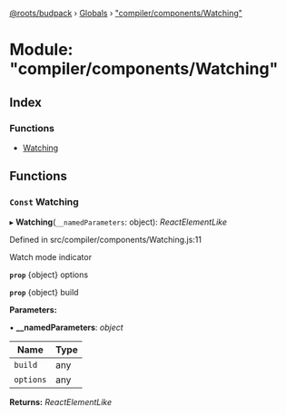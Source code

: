 [@roots/budpack](../README.md) › [Globals](../globals.md) › ["compiler/components/Watching"](_compiler_components_watching_.md)

# Module: "compiler/components/Watching"

## Index

### Functions

* [Watching](_compiler_components_watching_.md#const-watching)

## Functions

### `Const` Watching

▸ **Watching**(`__namedParameters`: object): *ReactElementLike*

Defined in src/compiler/components/Watching.js:11

Watch mode indicator

**`prop`** {object} options

**`prop`** {object} build

**Parameters:**

▪ **__namedParameters**: *object*

Name | Type |
------ | ------ |
`build` | any |
`options` | any |

**Returns:** *ReactElementLike*
